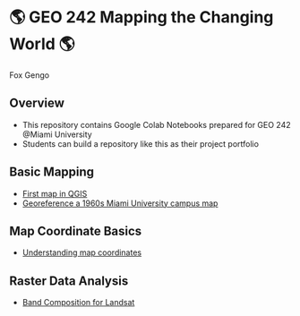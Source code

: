 # :earth_americas: GEO 242 Mapping the Changing World :earth_americas:

Fox Gengo

## Overview
- This repository contains Google Colab Notebooks prepared for GEO 242 @Miami University
- Students can build a repository like this as their project portfolio

## Basic Mapping

- [First map in QGIS](https://github.com/109snails/gis-project-portfolio-geo242/blob/main/basic-mapping/first-qgis-mapping.ipynb)
- [Georeference a 1960s Miami University campus map](https://github.com/109snails/gis-project-portfolio-geo242/blob/main/basic-mapping/historical-mapping.ipynb)

## Map Coordinate Basics

- [Understanding map coordinates](https://github.com/109snails/gis-project-portfolio-geo242/blob/main/map-coordinate-basics/understanding-coordinates.ipynb)

## Raster Data Analysis

- [Band Composition for Landsat](https://github.com/109snails/gis-project-portfolio-geo242/blob/main/raster-data-analysis/band-composition-for-landsat.ipynb)

